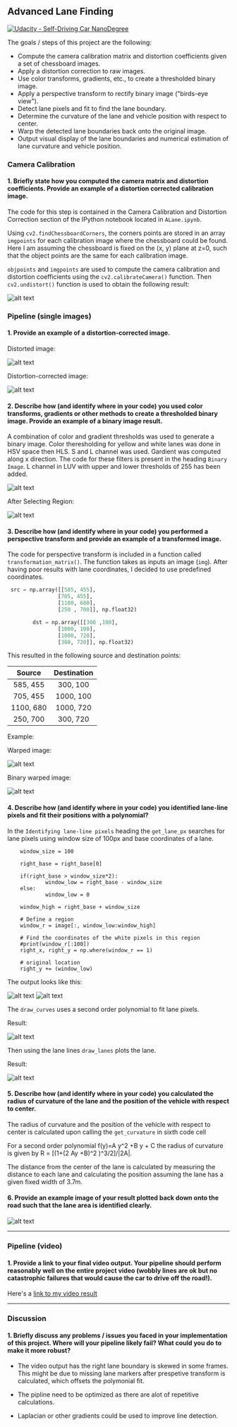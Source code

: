 ## Advanced Lane Finding
[![Udacity - Self-Driving Car NanoDegree](https://s3.amazonaws.com/udacity-sdc/github/shield-carnd.svg)](http://www.udacity.com/drive)

The goals / steps of this project are the following:

* Compute the camera calibration matrix and distortion coefficients given a set of chessboard images.
* Apply a distortion correction to raw images.
* Use color transforms, gradients, etc., to create a thresholded binary image.
* Apply a perspective transform to rectify binary image ("birds-eye view").
* Detect lane pixels and fit to find the lane boundary.
* Determine the curvature of the lane and vehicle position with respect to center.
* Warp the detected lane boundaries back onto the original image.
* Output visual display of the lane boundaries and numerical estimation of lane curvature and vehicle position.


[image1]: ./examples/undistort_output.png "Undistorted"
[image2]: ./test_images/test1.jpg "Test Image"
[image3]: ./output_images/undistorted_img.jpg "Undistorted"
[image4]: ./output_images/binary.jpg
[image5]: ./output_images/ROI.jpg "Region Selected"
[image6]: ./output_images/Pers_lane.jpg
[image7]: ./output_images/l_l.jpg
[image8]: ./output_images/r_l.jpg
[image9]: ./output_images/lane_lines.jpg
[image10]: ./output_images/lane.jpg
[image11]: ./output_images/finall.jpg
[image12]: ./output_images/img_w.jpg
[video]: ./p4.mp4 "Video"

### Camera Calibration

#### 1. Briefly state how you computed the camera matrix and distortion coefficients. Provide an example of a distortion corrected calibration image.

The code for this step is contained in the Camera Calibration and Distortion Correction section of the IPython notebook located in `ALane.ipynb`.  

Using `cv2.findChessboardCorners`, the corners points are stored in an array `imgpoints` for each calibration image where the chessboard could be found. Here I am assuming the chessboard is fixed on the (x, y) plane at z=0, such that the object points are the same for each calibration image.  

`objpoints` and `imgpoints` are used to compute the camera calibration and distortion coefficients using the `cv2.calibrateCamera()` function. Then `cv2.undistort()` function is used to obtain the following result:

![alt text][image1]

### Pipeline (single images)

#### 1. Provide an example of a distortion-corrected image.

Distorted image:

![alt text][image2]

Distortion-corrected image:

![alt text][image3]

#### 2. Describe how (and identify where in your code) you used color transforms, gradients or other methods to create a thresholded binary image.  Provide an example of a binary image result.


A combination of color and gradient thresholds was used to generate a binary image. Color theresholding for yellow and white lanes was done in HSV space then HLS. S and L channel was used. Gardient was computed along x direction. The code for these filters is present in the heading `Binary Image`. L channel in LUV with upper and lower thresholds of 255 has been added. 

![alt text][image4]

After Selecting Region:

![alt text][image5]


#### 3. Describe how (and identify where in your code) you performed a perspective transform and provide an example of a transformed image.

The code for  perspective transform is included in a function called `transformation_matrix()`. The function takes as inputs an image (`img`). After having poor results with lane coordinates, I decided to use predefined coordinates.

```python
 src = np.array([[585, 455],
                [705, 455],
                [1100, 680],
                [250 , 700]], np.float32)

        dst = np.array([[300 ,100],
                [1000, 100],
                [1000, 720],
                [300, 720]], np.float32)
```

This resulted in the following source and destination points:

| Source        | Destination   |
|:-------------:|:-------------:|
| 585, 455      | 300, 100        |
| 705, 455      | 1000, 100      |
| 1100, 680     | 1000, 720      |
| 250, 700      | 300, 720        |

Example:

Warped image:

![alt text][image12]

Binary warped image:

![alt text][image6]

#### 4. Describe how (and identify where in your code) you identified lane-line pixels and fit their positions with a polynomial?

In the `Identifying lane-line pixels` heading the `get_lane_px` searches for lane pixels using window size of 100px and base coordinates of a lane.

```
    window_size = 100
    
    right_base = right_base[0]
    
    if(right_base > window_size*2):
            window_low = right_base - window_size
    else:
            window_low = 0

    window_high = right_base + window_size
    
    # Define a region
    window_r = image[:, window_low:window_high]

    # Find the coordinates of the white pixels in this region
    #print(window_r[:100])
    right_x, right_y = np.where(window_r == 1)

    # original location
    right_y += (window_low) 
```

The output looks like this:

![alt text][image7]
![alt text][image8]


The `draw_curves` uses a second order polynomial to fit lane pixels.

Result:

![alt text][image9]

Then using the lane lines `draw_lanes` plots the lane.

Result:

![alt text][image10]


#### 5. Describe how (and identify where in your code) you calculated the radius of curvature of the lane and the position of the vehicle with respect to center.

The radius of curvature and the position of the vehicle with respect to center is calculated upon calling the `get_curvature` in sixth code cell 

For a second order polynomial f(y)=A y^2 +B y + C the radius of curvature is given by R = [(1+(2 Ay +B)^2 )^3/2]/|2A|.

The distance from the center of the lane is calculated by measuring the distance to each lane and calculating the position assuming the lane has a given fixed width of 3.7m.

#### 6. Provide an example image of your result plotted back down onto the road such that the lane area is identified clearly.

![alt text][image11]

---

### Pipeline (video)

#### 1. Provide a link to your final video output.  Your pipeline should perform reasonably well on the entire project video (wobbly lines are ok but no catastrophic failures that would cause the car to drive off the road!).

Here's a [link to my video result][video]

---

### Discussion

#### 1. Briefly discuss any problems / issues you faced in your implementation of this project.  Where will your pipeline likely fail?  What could you do to make it more robust?

* The video output has the right lane boundary is skewed in some frames. This might be due to missing lane markers after prespetive transform is calculated, which offsets the polymonial fit.

* The pipline need to be optimized as there are alot of repetitive calculations.

* Laplacian or other gradients could be used to improve line detection.

